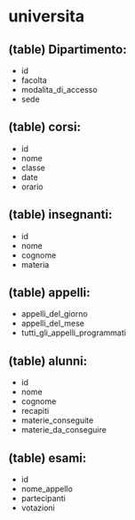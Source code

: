 <!-- 
Modellizzare la struttura di una tabella per memorizzare tutti i dati riguardanti una università:
- sono presenti diversi dipartimenti, ciascuno con i propri corsi di laurea;
- ogni corso di laurea è formato da diversi corsi;
- ogni corso può essere tenuto da diversi insegnanti e prevede più appelli d'esame;
- ogni studente è iscritto ad un corso di laurea;
- per ogni appello d'esame a cui lo studente ha partecipato, è necessario memorizzare il voto ottenuto, anche se non sufficiente
-->

# universita

## (table) Dipartimento:
- id
- facolta
- modalita_di_accesso
- sede

## (table) corsi:
- id
- nome 
- classe
- date
- orario

## (table) insegnanti:
- id
- nome
- cognome
- materia

## (table) appelli:
- appelli_del_giorno
- appelli_del_mese
- tutti_gli_appelli_programmati

## (table) alunni:
- id
- nome 
- cognome
- recapiti
- materie_conseguite
- materie_da_conseguire

## (table) esami:
- id
- nome_appello
- partecipanti
- votazioni
